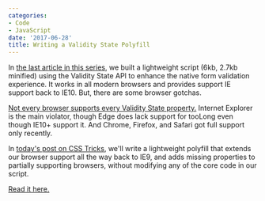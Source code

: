 ```yaml
---
categories:
- Code
- JavaScript
date: '2017-06-28'
title: Writing a Validity State Polyfill
---
```


In [the last article in this series](/vanilla-javascript-form-validation-and-the-constraint-validation-api/), we built a lightweight script (6kb, 2.7kb minified) using the Validity State API to enhance the native form validation experience. It works in all modern browsers and provides support IE support back to IE10. But, there are some browser gotchas.

[Not every browser supports every Validity State property.](https://quirksmode.org/dom/forms/index.html#link2) Internet Explorer is the main violator, though Edge does lack support for tooLong even though IE10+ support it. And Chrome, Firefox, and Safari got full support only recently.

In [today's post on CSS Tricks](https://css-tricks.com/form-validation-part-3-validity-state-api-polyfill/), we'll write a lightweight polyfill that extends our browser support all the way back to IE9, and adds missing properties to partially supporting browsers, without modifying any of the core code in our script.

[Read it here.](https://css-tricks.com/form-validation-part-3-validity-state-api-polyfill/)